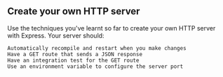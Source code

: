 ## Create your own HTTP server

Use the techniques you've learnt so far to create your own HTTP server with Express. Your server should:

    Automatically recompile and restart when you make changes
    Have a GET route that sends a JSON response
    Have an integration test for the GET route
    Use an environment variable to configure the server port